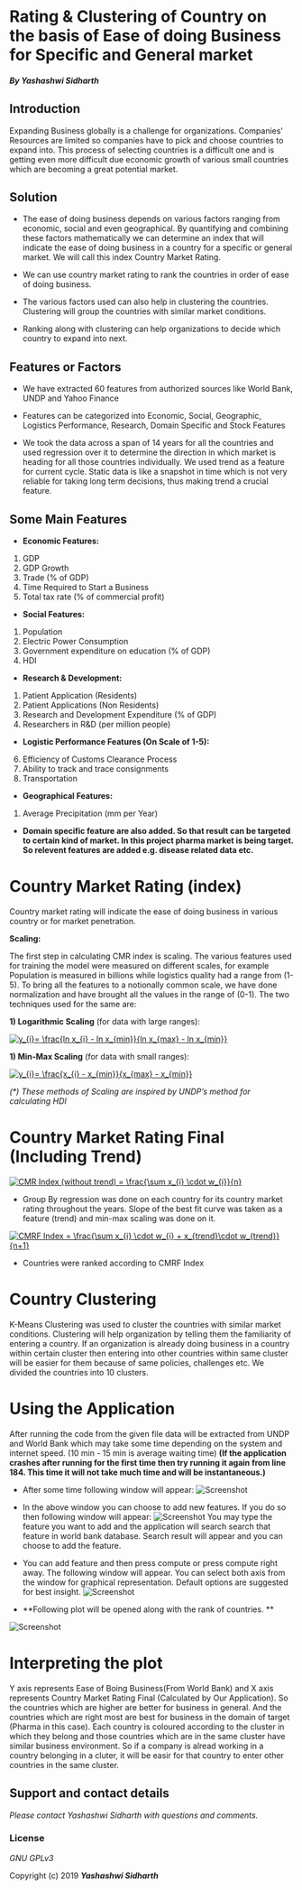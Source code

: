 # Rating & Clustering of Country on the basis of Ease of doing Business for Specific and General market

#### _By **Yashashwi Sidharth**_

## Introduction

Expanding Business globally is a challenge for organizations. Companies' Resources are limited so companies have to pick and choose countries to expand into. This process of selecting countries is a difficult one and is getting even more difficult due economic growth of various small countries which are becoming a great potential market. 

## Solution

* The ease of doing business depends on various factors ranging from economic, social and even geographical. By quantifying and combining these factors mathematically we can determine an index that will indicate the ease of doing business in a country for a specific or general market. We will call this index Country Market Rating.

* We can use country market rating to rank the countries in order of ease of doing business.

* The various factors used can also help in clustering the countries. Clustering will group the countries with similar market conditions. 

* Ranking along with clustering can help organizations to decide which country to expand into next.

## Features or Factors 

* We have extracted 60 features from authorized sources like World Bank, UNDP and Yahoo Finance

* Features can be categorized into Economic, Social, Geographic, Logistics Performance, Research, Domain Specific and Stock Features 

* We took the data across a span of 14 years for all the countries and used regression over it to determine the direction in which market is heading for all those countries individually. We used trend as a feature for current cycle. Static data is like a snapshot in time which is not very reliable for taking long term decisions, thus making trend a crucial feature. 


## Some Main Features

* **Economic Features:**
1. GDP
2. GDP Growth
3. Trade (% of GDP)
4. Time Required to Start a Business
5. Total tax rate (% of commercial profit)

* **Social Features:**
1. Population
2. Electric Power Consumption
3. Government expenditure on education (% of GDP)
4. HDI

* **Research & Development:**
1. Patient Application (Residents)
2. Patient Applications (Non Residents)
3. Research and Development Expenditure (% of GDP)
4. Researchers in R&D (per million people)

* **Logistic Performance Features (On Scale of 1-5):**
6. Efficiency of Customs Clearance Process
7. Ability to track and trace consignments
8. Transportation

* **Geographical Features:**
1. Average Precipitation (mm per Year)

* **Domain specific feature are also added. So that result can be targeted to certain kind of market. In this project pharma market is being target. So relevent features are added e.g. disease related data etc.**

# Country Market Rating (index)

Country market rating will indicate the ease of doing business in various country or for market penetration.

**Scaling:**

The first step in calculating CMR index is scaling. The various features used for training the model were measured on different scales, for example Population is measured in billions while logistics quality had a range from (1-5). To bring all the features to a notionally common scale, we have done normalization and have brought all the values in the range of (0-1). The two techniques used for the same are:

**1) Logarithmic Scaling** (for data with large ranges):

<a href="https://www.codecogs.com/eqnedit.php?latex=y_{i}=&space;\frac{ln&space;x_{i}&space;-&space;ln&space;x_{min}}{ln&space;x_{max}&space;-&space;ln&space;x_{min}}" target="_blank"><img src="https://latex.codecogs.com/gif.latex?y_{i}=&space;\frac{ln&space;x_{i}&space;-&space;ln&space;x_{min}}{ln&space;x_{max}&space;-&space;ln&space;x_{min}}" title="y_{i}= \frac{ln x_{i} - ln x_{min}}{ln x_{max} - ln x_{min}}" /></a>

**1) Min-Max Scaling** (for data with small ranges):

<a href="https://www.codecogs.com/eqnedit.php?latex=y_{i}=&space;\frac{x_{i}&space;-&space;x_{min}}{x_{max}&space;-&space;x_{min}}" target="_blank"><img src="https://latex.codecogs.com/gif.latex?y_{i}=&space;\frac{x_{i}&space;-&space;x_{min}}{x_{max}&space;-&space;x_{min}}" title="y_{i}= \frac{x_{i} - x_{min}}{x_{max} - x_{min}}" /></a>

_(*) These methods of Scaling are inspired by UNDP’s method for calculating HDI_

# Country Market Rating Final (Including Trend)

<a href="https://www.codecogs.com/eqnedit.php?latex=CMR&space;Index&space;(without&space;trend)&space;=&space;\frac{\sum&space;x_{i}&space;\cdot&space;w_{i}}{n}" target="_blank"><img src="https://latex.codecogs.com/gif.latex?CMR&space;Index&space;(without&space;trend)&space;=&space;\frac{\sum&space;x_{i}&space;\cdot&space;w_{i}}{n}" title="CMR Index (without trend) = \frac{\sum x_{i} \cdot w_{i}}{n}" /></a>

* Group By regression was done on each country for its country market rating throughout the years. Slope of the best fit curve was taken as a feature (trend) and min-max scaling was done on it.  

<a href="https://www.codecogs.com/eqnedit.php?latex=CMRF&space;Index&space;=&space;\frac{\sum&space;x_{i}&space;\cdot&space;w_{i}&space;&plus;&space;x_{trend}\cdot&space;w_{trend}}{n&plus;1}" target="_blank"><img src="https://latex.codecogs.com/gif.latex?CMRF&space;Index&space;=&space;\frac{\sum&space;x_{i}&space;\cdot&space;w_{i}&space;&plus;&space;x_{trend}\cdot&space;w_{trend}}{n&plus;1}" title="CMRF Index = \frac{\sum x_{i} \cdot w_{i} + x_{trend}\cdot w_{trend}}{n+1}" /></a>


* Countries were ranked according to CMRF Index

# Country Clustering

K-Means Clustering was used to cluster the countries with similar market conditions. Clustering will help organization by telling them the familiarity of entering  a country. If an organization is already doing business in a country within certain cluster then entering into other countries within same cluster will be easier for them because of same policies, challenges etc. 
We divided the countries into 10 clusters.

# Using the Application

After running the code from the given file data will be extracted from UNDP and World Bank which may take some time depending on the system and internet speed.
(10 min - 15 min is average waiting time)
**(If the application crashes after running for the first time then try running it again from line 184. This time it will not take much time and will be instantaneous.)**

* After some time following window will appear:
![Screenshot](Capture.JPG)

* In the above window you can choose to add new features. If you do so then following window will appear:
![Screenshot](Capture1.JPG)
You may type the feature you want to add and the application will search search that feature in world bank database. Search result will appear and you can choose to add the feature.

* You can add feature and then press compute or press compute right away. The following window will appear. You can select both axis from the window for graphical representation. Default options are suggested for best insight.
![Screenshot](Capture3.JPG)

* **Following plot will be opened along with the rank of countries. **

![Screenshot](graph.png)

# Interpreting the plot

Y axis represents Ease of Boing Business(From World Bank) and X axis represents Country Market Rating Final (Calculated by Our Application).
So the countries which are higher are better for business in general. And the countries which are right most are best for business in the domain of target (Pharma in this case). Each country is coloured according to the cluster in which they belong and those countries which are in the same cluster have similar business environment. So if a company is alread working in a country belonging in a cluter, it will be easir for that country to enter other countries in the same cluster.

## Support and contact details

_Please contact  Yashashwi Sidharth with questions and comments._

### License

*GNU GPLv3*

Copyright (c) 2019 **_Yashashwi Sidharth_**







